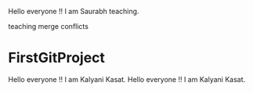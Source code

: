 Hello everyone !! I am Saurabh teaching.

teaching merge conflicts

# FirstGitProject

Hello everyone !! I am Kalyani Kasat.
Hello everyone !! I am Kalyani Kasat.
